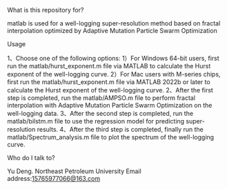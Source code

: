 What is this repository for?

matlab is used for a well-logging super-resolution method based on fractal interpolation optimized by Adaptive Mutation Particle Swarm Optimization

Usage

1、Choose one of the following options:
    1）For Windows 64-bit users, first run the matlab/hurst_exponent.m file via MATLAB to calculate the Hurst exponent of the well-logging curve.
    2）For Mac users with M-series chips, first run the matlab/hurst_exponent.m file via MATLAB 2022b or later to calculate the Hurst exponent of the well-logging curve.
2、After the first step is completed, run the matlab/AMPSO.m file to perform fractal interpolation with Adaptive Mutation Particle Swarm Optimization on the well-logging data.
3、After the second step is completed, run the matlab/bilstm.m file to use the regression model for predicting super-resolution results.
4、After the third step is completed, finally run the matlab/Spectrum_analysis.m file to plot the spectrum of the well-logging curve.

Who do I talk to?

Yu Deng.  Northeast Petroleum University
Email address:15765977066@163.com